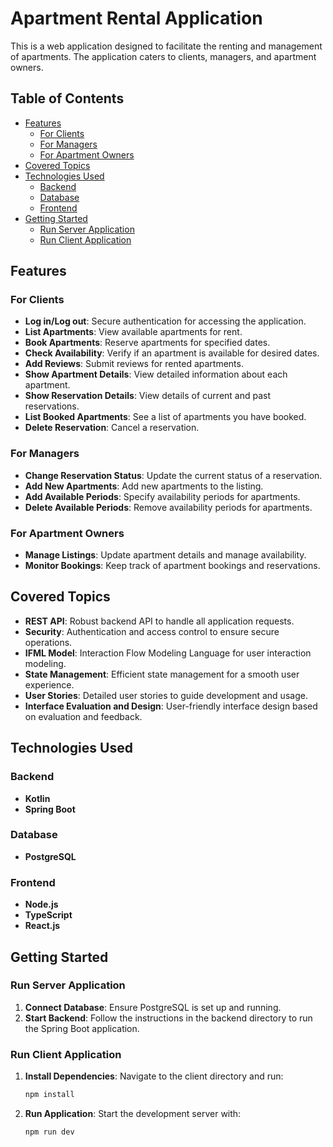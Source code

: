 # Apartment Rental Application

This is a web application designed to facilitate the renting and management of apartments. The application caters to clients, managers, and apartment owners.

## Table of Contents


- [Features](#features)
  - [For Clients](#for-clients)
  - [For Managers](#for-managers)
  - [For Apartment Owners](#for-apartment-owners)
- [Covered Topics](#covered-topics)
- [Technologies Used](#technologies-used)
  - [Backend](#backend)
  - [Database](#database)
  - [Frontend](#frontend)
- [Getting Started](#getting-started)
  - [Run Server Application](#run-server-application)
  - [Run Client Application](#run-client-application)

## Features

### For Clients
- **Log in/Log out**: Secure authentication for accessing the application.
- **List Apartments**: View available apartments for rent.
- **Book Apartments**: Reserve apartments for specified dates.
- **Check Availability**: Verify if an apartment is available for desired dates.
- **Add Reviews**: Submit reviews for rented apartments.
- **Show Apartment Details**: View detailed information about each apartment.
- **Show Reservation Details**: View details of current and past reservations.
- **List Booked Apartments**: See a list of apartments you have booked.
- **Delete Reservation**: Cancel a reservation.

### For Managers
- **Change Reservation Status**: Update the current status of a reservation.
- **Add New Apartments**: Add new apartments to the listing.
- **Add Available Periods**: Specify availability periods for apartments.
- **Delete Available Periods**: Remove availability periods for apartments.

### For Apartment Owners
- **Manage Listings**: Update apartment details and manage availability.
- **Monitor Bookings**: Keep track of apartment bookings and reservations.

## Covered Topics

- **REST API**: Robust backend API to handle all application requests.
- **Security**: Authentication and access control to ensure secure operations.
- **IFML Model**: Interaction Flow Modeling Language for user interaction modeling.
- **State Management**: Efficient state management for a smooth user experience.
- **User Stories**: Detailed user stories to guide development and usage.
- **Interface Evaluation and Design**: User-friendly interface design based on evaluation and feedback.

## Technologies Used

### Backend
- **Kotlin**
- **Spring Boot**

### Database
- **PostgreSQL**

### Frontend
- **Node.js**
- **TypeScript**
- **React.js**


## Getting Started

### Run Server Application

1. **Connect Database**: Ensure PostgreSQL is set up and running.
2. **Start Backend**: Follow the instructions in the backend directory to run the Spring Boot application.

### Run Client Application

1. **Install Dependencies**: Navigate to the client directory and run:
    ```bash
    npm install
    ```
2. **Run Application**: Start the development server with:
    ```bash
    npm run dev
    ```

